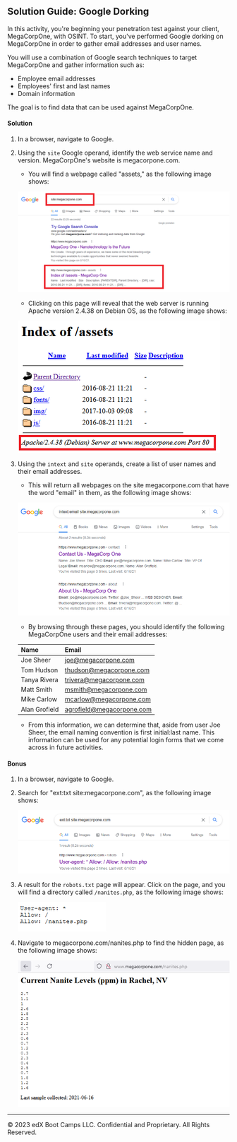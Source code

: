 ## Solution Guide: Google Dorking 

In this activity, you're beginning your penetration test against your client, MegaCorpOne, with OSINT. To start, you've performed Google dorking on MegaCorpOne in order to gather email addresses and user names.

You will use a combination of Google search techniques to target MegaCorpOne and gather information such as: 

- Employee email addresses
- Employees' first and last names
- Domain information
  
The goal is to find data that can be used against MegaCorpOne.

#### Solution

1. In a browser, navigate to Google. 

2. Using the `site` Google operand, identify the web service name and version. MegaCorpOne's website is megacorpone.com. 

     - You will find a webpage called "assets," as the following image shows: 

     ![A screenshot depicts the search results with the "assets" page highlighted.](../../../images/GHACK_SERVER_INFO.png)
	
	 - Clicking on this page will reveal that the web server is running Apache version 2.4.38 on Debian OS, as the following image shows:
	
	 ![A screenshot depicts the "assets" webpage with the server information highlighted.](../../../images/GHACK_Assets.png)

3. Using the `intext` and `site` operands, create a list of user names and their email addresses.

     - This will return all webpages on the site megacorpone.com that have the word "email" in them, as the following image shows:
	
	 ![A screenshot depicts the search results.](../../../images/GHACK_User_Info.png)

	 - By browsing through these pages, you should identify the following MegaCorpOne users and their email addresses:

	
	 | Name  | Email |
	 | ------| ----- | 
	 | Joe Sheer | joe@megacorpone.com |
	 | Tom Hudson |thudson@megacorpone.com |
	 | Tanya Rivera |trivera@megacorpone.com |
	 | Matt Smith |msmith@megacorpone.com	|
	 | Mike Carlow |mcarlow@megacorpone.com |
	 | Alan Grofield |agrofield@megacorpone.com |
	
     - From this information, we can determine that, aside from user Joe Sheer, the email naming convention is first initial:last name. This information can be used for any potential login forms that we come across in future activities.

#### Bonus

1. In a browser, navigate to Google. 

2. Search for "ext:txt site:megacorpone.com", as the following image shows:

	![A screenshot depicts the Google search.](../../../images/GHACK_Hidden.PNG)

3. A result for the `robots.txt` page will appear. Click on the page, and you will find a directory called `/nanites.php`, as the following image shows:

	![A screenshot depicts the `/nanites.php` directory.](../../../images/GHACK_Hidden2.PNG)

4. Navigate to megacorpone.com/nanites.php to find the hidden page, as the following image shows:

	![A screenshot depicts the hidden page.](../../../images/GHACK_Hidden3.PNG)

---
© 2023 edX Boot Camps LLC. Confidential and Proprietary. All Rights Reserved.



